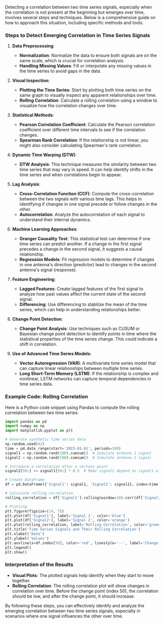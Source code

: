 Detecting a correlation between two time series signals, especially when the correlation is not present at the beginning but emerges over time, involves several steps and techniques. Below is a comprehensive guide on how to approach this situation, including specific methods and tools.

### Steps to Detect Emerging Correlation in Time Series Signals

1. **Data Preprocessing**:
   - **Normalization**: Normalize the data to ensure both signals are on the same scale, which is crucial for correlation analysis.
   - **Handling Missing Values**: Fill or interpolate any missing values in the time series to avoid gaps in the data.

2. **Visual Inspection**:
   - **Plotting the Time Series**: Start by plotting both time series on the same graph to visually inspect any apparent relationships over time.
   - **Rolling Correlation**: Calculate a rolling correlation using a window to visualize how the correlation changes over time.

3. **Statistical Methods**:
   - **Pearson Correlation Coefficient**: Calculate the Pearson correlation coefficient over different time intervals to see if the correlation changes.
   - **Spearman Rank Correlation**: If the relationship is not linear, you might also consider calculating Spearman's rank correlation.

4. **Dynamic Time Warping (DTW)**:
   - **DTW Analysis**: This technique measures the similarity between two time series that may vary in speed. It can help identify shifts in the time series and when correlations begin to appear.

5. **Lag Analysis**:
   - **Cross-Correlation Function (CCF)**: Compute the cross-correlation between the two signals with various time lags. This helps in identifying if changes in one signal precede or follow changes in the other.
   - **Autocorrelation**: Analyze the autocorrelation of each signal to understand their internal dynamics.

6. **Machine Learning Approaches**:
   - **Granger Causality Test**: This statistical test can determine if one time series can predict another. If a change in the first signal precedes a change in the second signal, it suggests a causal relationship.
   - **Regression Models**: Fit regression models to determine if changes in one antenna's direction (predictor) lead to changes in the second antenna's signal (response).

7. **Feature Engineering**:
   - **Lagged Features**: Create lagged features of the first signal to analyze how past values affect the current state of the second signal.
   - **Differencing**: Use differencing to stabilize the mean of the time series, which can help in understanding relationships better.

8. **Change Point Detection**:
   - **Change Point Analysis**: Use techniques such as CUSUM or Bayesian change point detection to identify points in time where the statistical properties of the time series change. This could indicate a shift in correlation.

9. **Use of Advanced Time Series Models**:
   - **Vector Autoregression (VAR)**: A multivariate time series model that can capture linear relationships between multiple time series.
   - **Long Short-Term Memory (LSTM)**: If the relationship is complex and nonlinear, LSTM networks can capture temporal dependencies in time series data.

### Example Code: Rolling Correlation

Here is a Python code snippet using Pandas to compute the rolling correlation between two time series:

```python
import pandas as pd
import numpy as np
import matplotlib.pyplot as plt

# Generate synthetic time series data
np.random.seed(42)
time = pd.date_range(start='2023-01-01', periods=100)
signal1 = np.random.rand(100).cumsum()  # Simulate antenna 1 signal
signal2 = np.random.rand(100).cumsum()  # Simulate antenna 2 signal

# Introduce a correlation after a certain point
signal2[50:] += signal1[50:] * 0.5  # Make signal2 depend on signal1 after index 50

# Create DataFrame
df = pd.DataFrame({'Signal1': signal1, 'Signal2': signal2}, index=time)

# Calculate rolling correlation
rolling_correlation = df['Signal1'].rolling(window=10).corr(df['Signal2'])

# Plotting
plt.figure(figsize=(14, 7))
plt.plot(df['Signal1'], label='Signal 1', color='blue')
plt.plot(df['Signal2'], label='Signal 2', color='orange')
plt.plot(rolling_correlation, label='Rolling Correlation', color='green')
plt.title('Time Series Signals and Their Rolling Correlation')
plt.xlabel('Date')
plt.ylabel('Values')
plt.axvline(x=df.index[50], color='red', linestyle='--', label='Change Point')
plt.legend()
plt.show()
```

### Interpretation of the Results

- **Visual Plots**: The plotted signals help identify when they start to move together.
- **Rolling Correlation**: The rolling correlation plot will show changes in correlation over time. Before the change point (index 50), the correlation should be low, and after the change point, it should increase.

By following these steps, you can effectively identify and analyze the emerging correlation between two time series signals, especially in scenarios where one signal influences the other over time.
